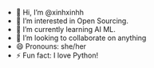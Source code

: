 - 👋 Hi, I’m @xinhxinhh
- 👀 I’m interested in Open Sourcing.
- 🌱 I’m currently learning AI ML.
- 💞️ I’m looking to collaborate on anything
- 😄 Pronouns: she/her
- ⚡ Fun fact: I love Python!
